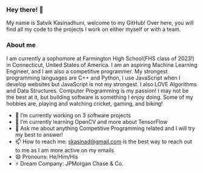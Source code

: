 ### Hey there! 👋
My name is Satvik Kasinadhuni, welcome to my GitHub! Over here, you will find all my code to the projects I work on either myself or with a team.  

### About me
I am currently a sophomore at Farmington High School(FHS class of 2023!) in Connecticut, United States of America. I am an aspiring Machine Learning Engineer, and I am also a competitive programmer. My strongest programming languages are C++ and Python, I use JavaScript when I develop websites but JavaScript is not my strongest. I also LOVE Algorithms and Data Structures. Computer Programming is my passion! I may not be the best at it, but building software is something I enjoy doing. Some of my hobbies are, playing and watching cricket, gaming, and biking!

- 🔭 I’m currently working on 3 software projects 
- 🌱 I’m currently learning OpenCV and more about TensorFlow
- 💬 Ask me about anything Competitive Programming related and I will try my best to answer! 
- 📫 How to reach me: skasinad@gmail.com is the best way to reach out to me as I am more active on my emails
- 😄 Pronouns: He/Him/His 
- ⚡ Dream Company: JPMorgan Chase & Co. 




<!--
**KasinadhuniProgrammer/KasinadhuniProgrammer** is a ✨ _special_ ✨ repository because its `README.md` (this file) appears on your GitHub profile.
